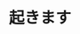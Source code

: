 ---
title: 起きます
description: 起床
kana: おきます
pronunciation: okimasu
tone: ②
type: 动词Ⅱ（原型：起きる）
pubDate: 2024-08-19 00:00:05
lessonIndex: 4
---